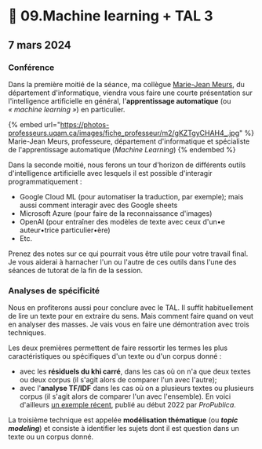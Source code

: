 # 💠 09.Machine learning + TAL 3

## 7 mars 2024

### Conférence

Dans la première moitié de la séance, ma collègue [Marie-Jean Meurs](https://professeurs.uqam.ca/professeur/meurs.marie-jean/), du département d'informatique, viendra vous faire une courte présentation sur l'intelligence artificielle en général, l'**apprentissage automatique** (ou _« machine learning »_) en particulier.

{% embed url="https://photos-professeurs.uqam.ca/images/fiche_professeur/m2/gKZTgyCHAH4_.jpg" %}
Marie-Jean Meurs, professeure, département d'informatique et spécialiste de l'apprentissage automatique (_Machine Learning_)
{% endembed %}

Dans la seconde moitié, nous ferons un tour d'horizon de différents outils d'intelligence artificielle avec lesquels il est possible d'interagir programmatiquement :

* Google Cloud ML (pour automatiser la traduction, par exemple); mais aussi comment interagir avec des Google sheets
* Microsoft Azure (pour faire de la reconnaissance d'images)
* OpenAI (pour entraîner des modèles de texte avec ceux d'un•e auteur•trice particulier•ère)
* Etc.

Prenez des notes sur ce qui pourrait vous être utile pour votre travail final. Je vous aiderai à harnacher l'un ou l'autre de ces outils dans l'une des séances de tutorat de la fin de la session.

### Analyses de spécificité

Nous en profiterons aussi pour conclure avec le TAL. Il suffit habituellement de lire un texte pour en extraire du sens. Mais comment faire quand on veut en analyser des masses. Je vais vous en faire une démontration avec trois techniques.

Les deux premières permettent de faire ressortir les termes les plus caractéristiques ou spécifiques d'un texte ou d'un corpus donné :

* avec les **résiduels du khi carré**, dans les cas où on n'a que deux textes ou deux corpus (il s'agit alors de comparer l'un avec l'autre);
* avec l'**analyse TF/IDF** dans les cas où on a plusieurs textes ou plusieurs corpus (il s'agit alors de comparer l'un avec l'ensemble). En voici d'ailleurs [un exemple récent](https://www.propublica.org/article/facebook-hosted-surge-of-misinformation-and-insurrection-threats-in-months-leading-up-to-jan-6-attack-records-show?utm\_source=sailthru\&utm\_medium=email\&utm\_campaign=majorinvestigations\&utm\_content=feature), publié au début 2022 par _ProPublica_.

La troisième technique est appelée **modélisation thématique** (ou _**topic modeling**_) et consiste à identifier les sujets dont il est question dans un texte ou un corpus donné.

